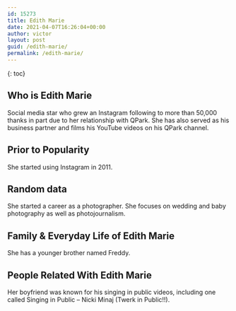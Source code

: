 ```yaml
---
id: 15273
title: Edith Marie
date: 2021-04-07T16:26:04+00:00
author: victor
layout: post
guid: /edith-marie/
permalink: /edith-marie/
---
```



{: toc}


## Who is Edith Marie



Social media star who grew an Instagram following to more than 50,000 thanks in part due to her relationship with QPark. She has also served as his business partner and films his YouTube videos on his QPark channel.

                
                
                
## Prior to Popularity



She started using Instagram in 2011.

                
                
                
## Random data



She started a career as a photographer. She focuses on wedding and baby photography as well as photojournalism.

                
                
                
## Family & Everyday Life of Edith Marie



She has a younger brother named Freddy.

                
                
                
## People Related With Edith Marie



Her boyfriend was known for his singing in public videos, including one called Singing in Public &#8211; Nicki Minaj (Twerk in Public!!).

                
              
            
          
          
          